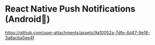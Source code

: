 # React Native Push Notifications (Android📲)

https://github.com/user-attachments/assets/9a10052a-7dfe-4d47-9e18-3a8acba5ee4f



